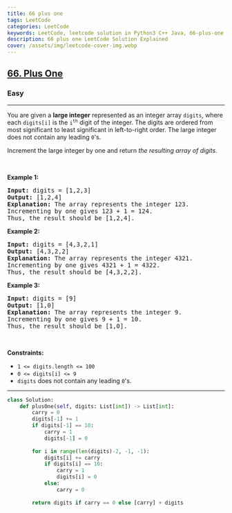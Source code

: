 ```yaml
---
title: 66 plus one
tags: LeetCode
categories: LeetCode
keywords: LeetCode, leetcode solution in Python3 C++ Java, 66-plus-one solution
description: 66 plus one LeetCode Solution Explained
cover: /assets/img/leetcode-cover-img.webp
---
```





<h2><a href="https://leetcode.com/problems/plus-one/">66. Plus One</a></h2><h3>Easy</h3><hr><div><p>You are given a <strong>large integer</strong> represented as an integer array <code>digits</code>, where each <code>digits[i]</code> is the <code>i<sup>th</sup></code> digit of the integer. The digits are ordered from most significant to least significant in left-to-right order. The large integer does not contain any leading <code>0</code>'s.</p>

<p>Increment the large integer by one and return <em>the resulting array of digits</em>.</p>

<p>&nbsp;</p>
<p><strong>Example 1:</strong></p>

<pre><strong>Input:</strong> digits = [1,2,3]
<strong>Output:</strong> [1,2,4]
<strong>Explanation:</strong> The array represents the integer 123.
Incrementing by one gives 123 + 1 = 124.
Thus, the result should be [1,2,4].
</pre>

<p><strong>Example 2:</strong></p>

<pre><strong>Input:</strong> digits = [4,3,2,1]
<strong>Output:</strong> [4,3,2,2]
<strong>Explanation:</strong> The array represents the integer 4321.
Incrementing by one gives 4321 + 1 = 4322.
Thus, the result should be [4,3,2,2].
</pre>

<p><strong>Example 3:</strong></p>

<pre><strong>Input:</strong> digits = [9]
<strong>Output:</strong> [1,0]
<strong>Explanation:</strong> The array represents the integer 9.
Incrementing by one gives 9 + 1 = 10.
Thus, the result should be [1,0].
</pre>

<p>&nbsp;</p>
<p><strong>Constraints:</strong></p>

<ul>
	<li><code>1 &lt;= digits.length &lt;= 100</code></li>
	<li><code>0 &lt;= digits[i] &lt;= 9</code></li>
	<li><code>digits</code> does not contain any leading <code>0</code>'s.</li>
</ul>
</div>

---




```python
class Solution:
    def plusOne(self, digits: List[int]) -> List[int]:
        carry = 0
        digits[-1] += 1
        if digits[-1] == 10:
            carry = 1
            digits[-1] = 0
            
        for i in range(len(digits)-2, -1, -1):
            digits[i] += carry
            if digits[i] == 10:
                carry = 1
                digits[i] = 0
            else:
                carry = 0
        
        return digits if carry == 0 else [carry] + digits
```
